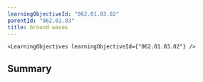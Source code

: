 ```yaml
---
learningObjectiveId: "062.01.03.02"
parentId: "062.01.03"
title: Ground waves
---
```


```tsx eval
<LearningObjectives learningObjectiveId={"062.01.03.02"} />
```

## Summary
